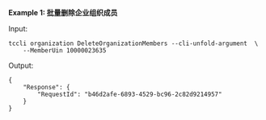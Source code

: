 **Example 1: 批量删除企业组织成员**



Input: 

```
tccli organization DeleteOrganizationMembers --cli-unfold-argument  \
    --MemberUin 10000023635
```

Output: 
```
{
    "Response": {
        "RequestId": "b46d2afe-6893-4529-bc96-2c82d9214957"
    }
}
```

